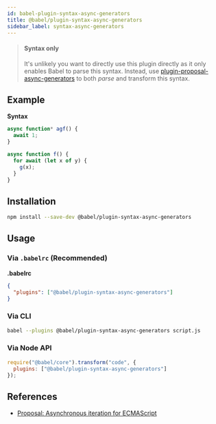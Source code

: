 ```yaml
---
id: babel-plugin-syntax-async-generators
title: @babel/plugin-syntax-async-generators
sidebar_label: syntax-async-generators
---
```


> #### Syntax only
>
> It's unlikely you want to directly use this plugin directly as it only enables Babel to parse this syntax. Instead, use [plugin-proposal-async-generators](babeljs.io/docs/en/plugin-proposal-async-generator-functions.md) to both _parse_ and transform this syntax.

## Example

**Syntax**

```javascript
async function* agf() {
  await 1;
}
```

```js
async function f() {
  for await (let x of y) {
    g(x);
  }
}
```

## Installation

```sh
npm install --save-dev @babel/plugin-syntax-async-generators
```

## Usage

### Via `.babelrc` (Recommended)

**.babelrc**

```json
{
  "plugins": ["@babel/plugin-syntax-async-generators"]
}
```

### Via CLI

```sh
babel --plugins @babel/plugin-syntax-async-generators script.js
```

### Via Node API

```javascript
require("@babel/core").transform("code", {
  plugins: ["@babel/plugin-syntax-async-generators"]
});
```

## References

* [Proposal: Asynchronous iteration for ECMAScript](https://github.com/tc39/proposal-async-iteration)


